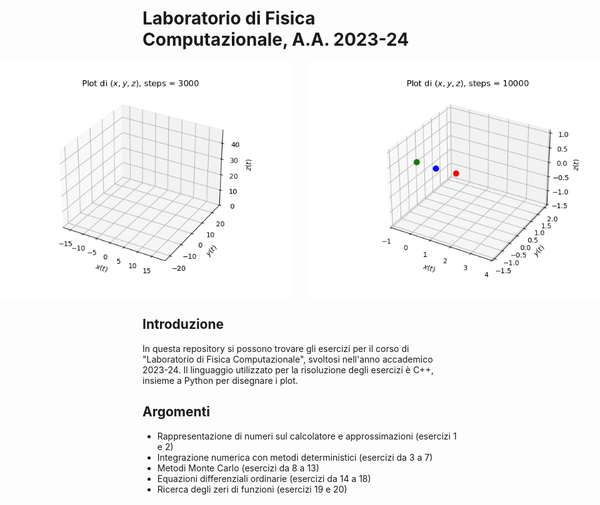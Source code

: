 # Laboratorio di Fisica Computazionale, A.A. 2023-24

<div style="display: flex; justify-content: center;">
    <img title="lorenz_attractor" alt="lorenz_attractor" src="lorenz_attractor.gif" style="margin: 0 10px;">
    <img title="three_body" alt="three_body" src="three_body.gif" style="margin: 0 10px;">
</div>

## Introduzione
In questa repository si possono trovare gli esercizi per il corso di "Laboratorio di Fisica Computazionale", svoltosi nell'anno accademico 2023-24. Il linguaggio utilizzato per la risoluzione degli esercizi è C++, insieme a Python per disegnare i plot.

## Argomenti
- Rappresentazione di numeri sul calcolatore e approssimazioni (esercizi 1 e 2)
- Integrazione numerica con metodi deterministici (esercizi da 3 a 7)
- Metodi Monte Carlo (esercizi da 8 a 13)
- Equazioni differenziali ordinarie (esercizi da 14 a 18)
- Ricerca degli zeri di funzioni (esercizi 19 e 20)
